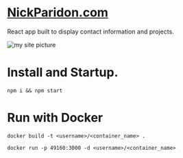# [NickParidon.com](https://www.nickparidon.com)

React app built to display contact information and projects.

![my site picture](https://i.imgur.com/qNIZc6C.png[/img])


# Install and Startup.

```
npm i && npm start
```

# Run with Docker

```
docker build -t <username>/<container_name> .
```

```
docker run -p 49160:3000 -d <username>/<container_name>
```